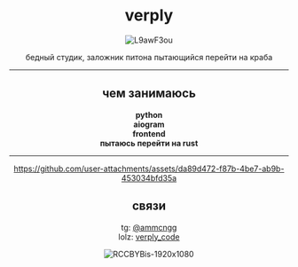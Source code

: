 <div align="center">

# verply

![L9awF3ou](https://github.com/user-attachments/assets/08e04cab-186b-4069-91e3-f0001c6e4844)

бедный студик, заложник питона пытающийся перейти на краба

---

## чем занимаюсь
**python**  
**aiogram**  
**frontend**  
**пытаюсь перейти на rust**  

---



https://github.com/user-attachments/assets/da89d472-f87b-4be7-ab9b-453034bfd35a



## связи
tg: [@ammcngg](https://t.me/ammcngg)  
lolz: [verply_code](https://lolz.live/members/9540954/)  

![RCCBYBis-1920x1080](https://github.com/user-attachments/assets/883ce893-8b6e-4ee7-b985-a6e95e8793b4)

</div>
